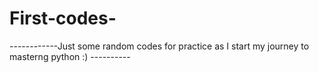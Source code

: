 # First-codes-
------------Just some random codes for practice as I start my journey to masterng python :) ----------
